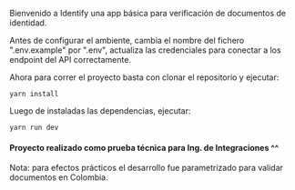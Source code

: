Bienvenido a Identify una app básica para verificación de documentos de identidad.

Antes de configurar el ambiente, cambia el nombre del fichero ".env.example" por ".env", actualiza las credenciales para conectar a los endpoint del API correctamente.

Ahora para correr el proyecto basta con clonar el repositorio y ejecutar:

`yarn install`

Luego de instaladas las dependencias, ejecutar:

`yarn run dev`

#### Proyecto realizado como prueba técnica para Ing. de Integraciones ^^

Nota: para efectos prácticos el desarrollo fue parametrizado para validar documentos en Colombia.
